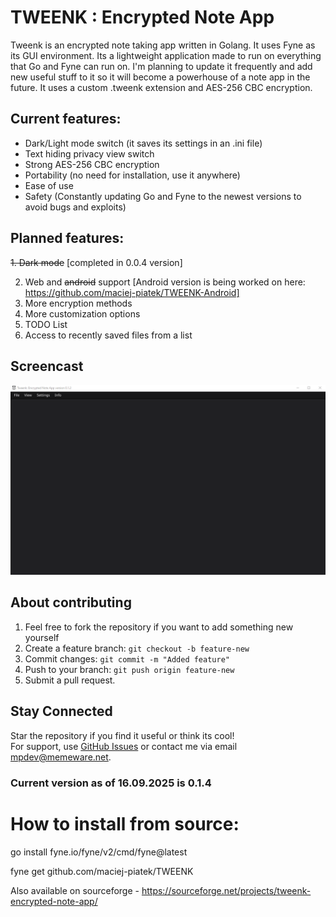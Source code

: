 # TWEENK : Encrypted Note App 
Tweenk is an encrypted note taking app written in Golang. It uses Fyne as its GUI environment. Its a lightweight application made to run on everything that Go and Fyne can run on.
I'm planning to update it frequently and add new useful stuff to it so it will become a powerhouse of a note app in the future.
It uses a custom .tweenk extension and AES-256 CBC encryption.

## Current features:
* Dark/Light mode switch (it saves its settings in an .ini file)
* Text hiding privacy view switch
* Strong AES-256 CBC encryption
* Portability (no need for installation, use it anywhere)
* Ease of use
* Safety (Constantly updating Go and Fyne to the newest versions to avoid bugs and exploits)


## Planned features:
~~1. Dark mode~~ [completed in 0.0.4 version]

2. Web and ~~android~~ support [Android version is being worked on here: https://github.com/maciej-piatek/TWEENK-Android]
3. More encryption methods
4. More customization options
5. TODO List
6. Access to recently saved files from a list

## Screencast
![Main_Menu_light](https://github.com/maciej-piatek/TWEENK/blob/main/showcase.gif)

## **About contributing**

1. Feel free to fork the repository if you want to add something new yourself
2. Create a feature branch: `git checkout -b feature-new`
3. Commit changes: `git commit -m "Added feature"`
4. Push to your branch: `git push origin feature-new`
5. Submit a pull request.

## **Stay Connected**
Star the repository if you find it useful or think its cool!  
For support, use [GitHub Issues](https://github.com/maciej-piatek/TWEENK/issues) or contact me via email mpdev@memeware.net.


### Current version as of 16.09.2025 is 0.1.4

# How to install from source:
go install fyne.io/fyne/v2/cmd/fyne@latest

fyne get github.com/maciej-piatek/TWEENK

Also available on sourceforge - https://sourceforge.net/projects/tweenk-encrypted-note-app/
